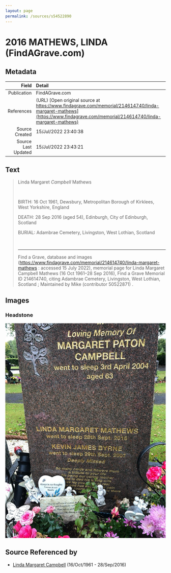 ```yaml
---
layout: page
permalink: /sources/s54522890
---
```


# 2016 MATHEWS, LINDA (FindAGrave.com)

## Metadata
Field | Detail
---:|:---
Publication | FindAGrave.com
References | (URL) [Open original source at https://www.findagrave.com/memorial/214614740/linda-margaret-mathews](https://www.findagrave.com/memorial/214614740/linda-margaret-mathews)
Source Created | 15/Jul/2022 23:40:38
Source Last Updated | 15/Jul/2022 23:43:21

## Text

> Linda Margaret *Campbell* Mathews
>
> <br/>
>
> BIRTH: 16 Oct 1961, Dewsbury, Metropolitan Borough of Kirklees, West Yorkshire, England
>
> DEATH: 28 Sep 2016 (aged 54), Edinburgh, City of Edinburgh, Scotland
>
> BURIAL: Adambrae Cemetery, Livingston, West Lothian, Scotland  
>
> <br/>
>
> ---
>
> Find a Grave, database and images (https://www.findagrave.com/memorial/214614740/linda-margaret-mathews : accessed 15 July 2022), memorial page for Linda Margaret Campbell Mathews (16 Oct 1961–28 Sep 2016), Find a Grave Memorial ID 214614740, citing Adambrae Cemetery, Livingston, West Lothian, Scotland ; Maintained by Mike (contributor 50522871) .
>

## Images

### Headstone

![Headstone](../media/98616820.jpg)

## Source Referenced by

* [Linda Margaret Campbell](../people/@76650284@-linda-margaret-campbell-b1961-10-16-d2016-9-28.md) (16/Oct/1961 - 28/Sep/2016)

